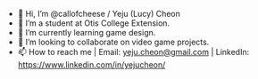 - 👋 Hi, I’m @callofcheese / Yeju (Lucy) Cheon
- 👀 I’m a student at Otis College Extension.
- 🌱 I’m currently learning game design.
- 💞️ I’m looking to collaborate on video game projects.
- 📫 How to reach me | Email: yeju.cheon@gmail.com | LinkedIn: https://www.linkedin.com/in/yejucheon/

<!---
callofcheese/callofcheese is a ✨ special ✨ repository because its `README.md` (this file) appears on your GitHub profile.
You can click the Preview link to take a look at your changes.
--->
